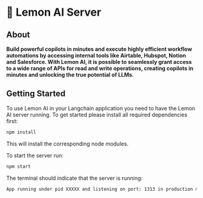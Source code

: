 # 🍋 Lemon AI Server

## About

**Build powerful copilots in minutes and execute highly efficient workflow automations by accessing internal tools like Airtable, Hubspot, Notion and Salesforce. With Lemon AI, it is possible to seamlessly grant access to a wide range of APIs for read and write operations, creating copilots in minutes and unlocking the true potential of LLMs.**

## Getting Started

To use Lemon AI in your Langchain application you need to have the Lemon AI server running. To get started please install all required dependencies first:

```bash
npm install
```

This will install the corresponding node modules.

To start the server run:

```bash
npm start
```

The terminal should indicate that the server is running:

```bash
App running under pid XXXXX and listening on port: 1313 in production mode
```
